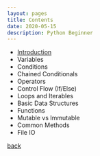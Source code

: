 ```yaml
---
layout: pages
title: Contents
date: 2020-05-15
description: Python Beginner
---
```


- [Introduction](./intro.html)
- Variables
- Conditions
- Chained Conditionals
- Operators
- Control Flow (If/Else)
- Loops and Iterables
- Basic Data Structures
- Functions
- Mutable vs Immutable
- Common Methods
- File IO

[back](/Coding/Python/python.html)
